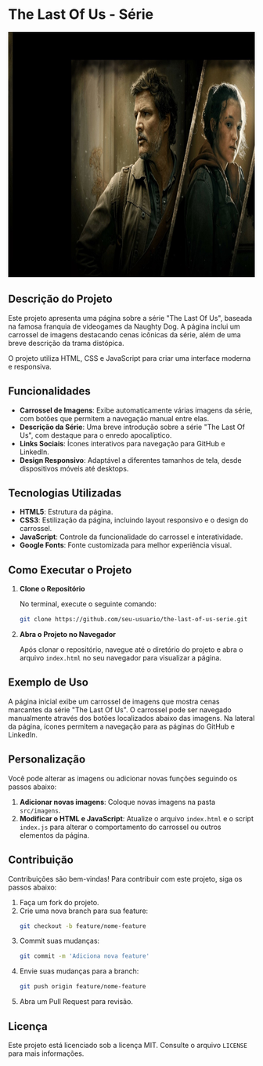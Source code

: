# The Last Of Us - Série

<div align="center">
  <img src="./src/imagens/tlou-2.jpg" alt="The Last Of Us - Imagem" width="800" height="500"/>
</div>

## Descrição do Projeto

Este projeto apresenta uma página sobre a série "The Last Of Us", baseada na famosa franquia de videogames da Naughty Dog. A página inclui um carrossel de imagens destacando cenas icônicas da série, além de uma breve descrição da trama distópica.

O projeto utiliza HTML, CSS e JavaScript para criar uma interface moderna e responsiva.

## Funcionalidades

- **Carrossel de Imagens**: Exibe automaticamente várias imagens da série, com botões que permitem a navegação manual entre elas.
- **Descrição da Série**: Uma breve introdução sobre a série "The Last Of Us", com destaque para o enredo apocalíptico.
- **Links Sociais**: Ícones interativos para navegação para GitHub e LinkedIn.
- **Design Responsivo**: Adaptável a diferentes tamanhos de tela, desde dispositivos móveis até desktops.

## Tecnologias Utilizadas

- **HTML5**: Estrutura da página.
- **CSS3**: Estilização da página, incluindo layout responsivo e o design do carrossel.
- **JavaScript**: Controle da funcionalidade do carrossel e interatividade.
- **Google Fonts**: Fonte customizada para melhor experiência visual.

## Como Executar o Projeto

1. **Clone o Repositório**

   No terminal, execute o seguinte comando:

   ```bash
   git clone https://github.com/seu-usuario/the-last-of-us-serie.git
   ```

2. **Abra o Projeto no Navegador**

   Após clonar o repositório, navegue até o diretório do projeto e abra o arquivo `index.html` no seu navegador para visualizar a página.

## Exemplo de Uso

A página inicial exibe um carrossel de imagens que mostra cenas marcantes da série "The Last Of Us". O carrossel pode ser navegado manualmente através dos botões localizados abaixo das imagens. Na lateral da página, ícones permitem a navegação para as páginas do GitHub e LinkedIn.

## Personalização

Você pode alterar as imagens ou adicionar novas funções seguindo os passos abaixo:

1. **Adicionar novas imagens**: Coloque novas imagens na pasta `src/imagens`.
2. **Modificar o HTML e JavaScript**: Atualize o arquivo `index.html` e o script `index.js` para alterar o comportamento do carrossel ou outros elementos da página.

## Contribuição

Contribuições são bem-vindas! Para contribuir com este projeto, siga os passos abaixo:

1. Faça um fork do projeto.
2. Crie uma nova branch para sua feature:
   ```bash
   git checkout -b feature/nome-feature
   ```
3. Commit suas mudanças:
   ```bash
   git commit -m 'Adiciona nova feature'
   ```
4. Envie suas mudanças para a branch:
   ```bash
   git push origin feature/nome-feature
   ```
5. Abra um Pull Request para revisão.

## Licença

Este projeto está licenciado sob a licença MIT. Consulte o arquivo `LICENSE` para mais informações.

